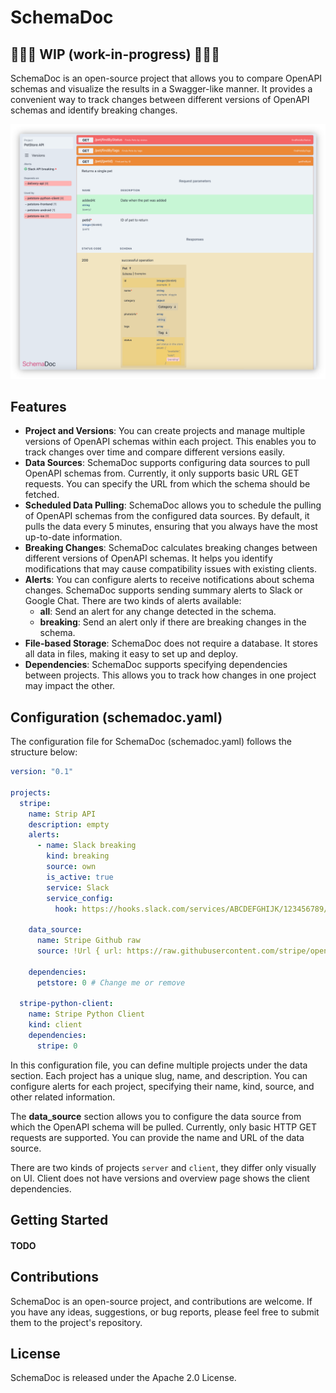 # SchemaDoc

## 🚧🚧🚧 WIP (work-in-progress) 🚧🚧🚧

SchemaDoc is an open-source project that allows you to compare OpenAPI schemas and visualize the results in a
Swagger-like manner. It provides a convenient way to track changes between different versions of OpenAPI schemas and
identify breaking changes.

![SchemaDoc Project View](assets/screenshot.png)

## Features

- **Project and Versions**: You can create projects and manage multiple versions of OpenAPI schemas within each project.
  This enables you to track changes over time and compare different versions easily.
- **Data Sources**: SchemaDoc supports configuring data sources to pull OpenAPI schemas from. Currently, it only
  supports
  basic URL GET requests. You can specify the URL from which the schema should be fetched.
- **Scheduled Data Pulling**: SchemaDoc allows you to schedule the pulling of OpenAPI schemas from the configured data
  sources. By default, it pulls the data every 5 minutes, ensuring that you always have the most up-to-date information.
- **Breaking Changes**: SchemaDoc calculates breaking changes between different versions of OpenAPI schemas. It helps
  you
  identify modifications that may cause compatibility issues with existing clients.
- **Alerts**: You can configure alerts to receive notifications about schema changes. SchemaDoc supports sending summary
  alerts to Slack or Google Chat. There are two kinds of alerts available:
  - **all**: Send an alert for any change detected in the schema.
  - **breaking**: Send an alert only if there are breaking changes in the schema.
- **File-based Storage**: SchemaDoc does not require a database. It stores all data in files, making it easy to set up
  and
  deploy.
- **Dependencies**: SchemaDoc supports specifying dependencies between projects. This allows you to track how changes in
  one project may impact the other.

## Configuration (schemadoc.yaml)

The configuration file for SchemaDoc (schemadoc.yaml) follows the structure below:

```yaml
version: "0.1"

projects:
  stripe:
    name: Strip API
    description: empty
    alerts:
      - name: Slack breaking
        kind: breaking
        source: own
        is_active: true
        service: Slack
        service_config:
          hook: https://hooks.slack.com/services/ABCDEFGHIJK/123456789/A1B2C3D4e5f6

    data_source:
      name: Stripe Github raw
      source: !Url { url: https://raw.githubusercontent.com/stripe/openapi/master/openapi/spec3.json }

    dependencies:
      petstore: 0 # Change me or remove

  stripe-python-client:
    name: Stripe Python Client
    kind: client
    dependencies:
      stripe: 0
```

In this configuration file, you can define multiple projects under the data section. Each project has a unique slug,
name, and description. You can configure alerts for each project, specifying their name, kind, source, and other related
information.

The **data_source** section allows you to configure the data source from which the OpenAPI schema will be pulled.
Currently, only basic HTTP GET requests are supported. You can provide the name and URL of the data source.

There are two kinds of projects `server` and `client`, they differ only visually on UI. Client does not have
versions and overview page shows the client dependencies.

## Getting Started

#### TODO

## Contributions

SchemaDoc is an open-source project, and contributions are welcome. If you have any ideas, suggestions, or bug reports,
please feel free to submit them to the project's repository.

## License

SchemaDoc is released under the Apache 2.0 License.
